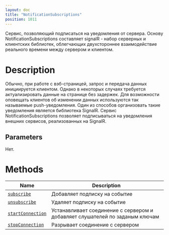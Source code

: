 ```yaml
---
layout: doc
title: "NotificationSubscriptions"
position: 1011
---
```


Сервис, позволяющий подписаться на уведомления от сервера. Основу NotificationSubscriptions составляет signalR - набор серверных и клиентских библиотек, облегчающих двухстороннее взаимодействие реального времени между сервером и клиентом.

# Description

Обычно, при работе с вэб-страницей, запрос и передача данных инициируется клиентом. Однако в некоторых случаях требуется актуализировать данные на странице без задержек. Для возможности оповещать клиентов об изменении данных используются так называемые push-уведомления. Один из способов организовать такие уведомления является библиотека SignalR. Сервис NotificationSubscriptions позволяет подписываться на уведомления внешних сервисов, реализованных на SignalR.

## Parameters

Нет.

# Methods

|Name|Description|
|----|---------|
|[`subscribe`](NotificationSubscriptions.subscribe/)|Добавляет подписку на событие|
|[`unsubscribe`](NotificationSubscriptions.unsubscribe/)|Удаляет подписку на событие|
|[`startConnection`](NotificationSubscriptions.startConnection/)|Устанавливает соединение с сервером и добавляет слушателей по заданым ключам|
|[`stopConnection`](NotificationSubscriptions.stopConnection/)|Разрывает соединение с сервером|
